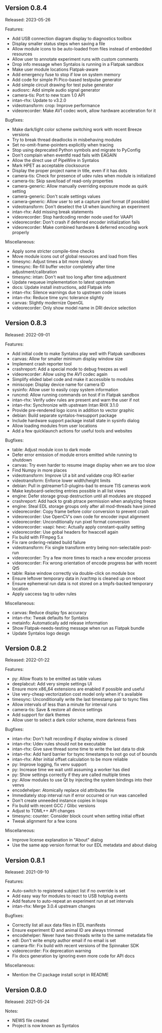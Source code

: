 Version 0.8.4
-------------
Released: 2023-05-26

Features:
 * Add USB connection diagram display to diagnostics toolbox
 * Display smaller status steps when saving a file
 * Allow module icons to be auto-loaded from files instead of embedded resources
 * Allow user to annotate experiment runs with custom comments
 * Drop info message when Syntalos is running in a Flatpak sandbox
 * Make user module locations Flatpak-aware
 * Add emergency fuse to stop if low on system memory
 * Add code for simple Pi Pico-based testpulse generator
 * Add simple circuit drawing for test pulse generator
 * audiosrc: Add simple audio signal generator
 * camera-tis: Port to new tcam 1.0 API
 * intan-rhx: Update to v3.2.0
 * videotransform: crop: Improve performance
 * videorecorder: Make AV1 codec work, allow hardware acceleration for it

Bugfixes:
 * Make dark/light color scheme switching work with recent Breeze versions
 * Try to break thread deadlocks in misbehaving modules
 * Set no-omit-frame-pointers explicitly when tracing
 * Stop using deprecated Python symbols and migrate to PyConfig
 * Don't complain when eventfd read fails with EAGAIN
 * Allow the direct use of PipeWire in Syntalos
 * Mark HPET as acceptable clocksource
 * Display the proper project name in title, even if it has dots
 * camera-tis: Check for presence of udev rules when module is initialized
 * camera-tis: Skip save/load of read-only properties
 * camera-generic: Allow manually overriding exposure mode as quirk setting
 * camera-generic: Don't scale settings values
 * camera-generic: Allow user to set a capture pixel format (if possible)
 * videotransform: Don't deselect the UI when launching an experiment
 * intan-rhx: Add missing break statements
 * videorecorder: Stop hardcoding render node used for VAAPI
 * videorecorder: Don't crash if deferred encoder initialization fails
 * videorecorder: Make combined hardware & deferred encoding work properly

Miscellaneous:
 * Apply some stricter compile-time checks
 * Move module icons out of global resources and load from files
 * timesync: Adjust times a bit more slowly
 * timesync: Re-fill buffer vector completely after time adjustment/calibration
 * timesync: intan: Don't wait too long after time adjustment
 * Update rwqueue implementation to latest upstream
 * docs: Update install instructions, add Flatpak info
 * intan-rhx: Silence warnings due to upstream code issues
 * intan-rhx: Reduce time sync tolerance slightly
 * canvas: Slightly modernize OpenGL
 * videorecorder: Only show model name in DRI device selection

Version 0.8.3
-------------
Released: 2022-09-01

Features:
 * Add initial code to make Syntalos play well with Flatpak sandboxes
 * canvas: Allow for smaller minimum display window size
 * Implement crash reporter tool
 * crashreport: Add a special mode to debug freezes as well
 * videorecorder: Allow using the AV1 codec again
 * Simplify elided label code and make it accessible to modules
 * miniscope: Display device name for camera ID
 * sysinfo: Allow user to easily copy system information
 * runcmd: Allow running commands on host if in Flatpak sandbox
 * intan-rhx: Verify udev rules are present and warn the user if not
 * intan-rhx: Synchronize with upstream Intan RHX 3.1.0
 * Provide pre-rendered logo icons in addition to vector graphic
 * debian: Build separate syntalos-hwsupport package
 * Include hardware support package install state in sysinfo dialog
 * Allow loading modules from user locations
 * Add a few quicklaunch actions for useful tools and websites

Bugfixes:
 * table: Adjust module icon to dark mode
 * Defer error emission of module errors emitted while running to shutdown
 * canvas: Try even harder to resume image display when we are too slow
 * Find Numpy in more places
 * videotransform: Improve UI a bit and validate crop ROI earlier
 * videotransform: Enforce lower width/height limits
 * debian: Pull in gstreamer1.0-plugins-bad to ensure TIS cameras work
 * Make keyboard-selecting entries possible in all list views
 * engine: Defer storage group destruction until all modules are stopped
 * crashreport: Add hack to grab ptrace permission when analyzing freeze
 * engine: Steal EDL storage groups only after all mod-threads have joined
 * videorecorder: Copy frame before color conversion to prevent crash
 * videorecorder: Use OpenCV's own code for encoder input alignment
 * videorecorder: Unconditionally run pixel format conversion
 * videorecorder: vaapi: hevc: Actually apply constant-quality setting
 * videorecorder: Use gobal headers for hwaccell again
 * Fix build with FFmpeg 5.x
 * Fix rare ordering-related build failure
 * videotransform: Fix single transform entry being non-selectable post-run
 * videorecorder: Try a few more times to reach a new encoder process
 * videorecorder: Fix wrong orientation of encode progress bar with recent Qt5
 * table: Raise window correctly via double-click on module box
 * Ensure leftover temporary data in /var/tmp is cleaned up on reboot
 * Ensure ephemeral run data is not stored on a tmpfs-backed temporary location
 * Apply uaccess tag to udev rules

Miscellaneous:
 * canvas: Reduce display fps accuracy
 * intan-rhx: Tweak defaults for Syntalos
 * metainfo: Automatically add release information
 * Show Flatpak-needs-testing message when run as Flatpak bundle
 * Update Syntalos logo design

Version 0.8.2
-------------
Released: 2022-01-22

Features:
 * py: Allow floats to be emitted as table values
 * deeplabcut: Add very simple settings UI
 * Ensure more x86_64 extensions are enabled if possible and useful
 * Use very-cheap vectorization cost model only when it's available
 * timesync: Unconditionally write the last timestamp pair to tsync files
 * Allow intervals of less than a minute for interval runs
 * camera-tis: Save & restore all device settings
 * Add support for dark themes
 * Allow user to select a dark color scheme, more darkness fixes

Bugfixes:
 * intan-rhx: Don't halt recording if display window is closed
 * intan-rhx: Udev rules should not be executable
 * intan-rhx: Give save thread some time to write the last data to disk
 * intan-rhx: Add hard barrier for tsync timestamps to not go out of bounds
 * intan-rhx: Alter initial offset calculation to be more reliable
 * py: Improve logging, fix venv support
 * py: Increase time we wait until assuming a worker has died
 * py: Show settings correctly if they are called multiple times
 * py: Allow modules to use Qt by injecting the system bindings into their venvs
 * encodehelper: Atomically replace old attributes file
 * Immediately stop interval run if error occurred or run was cancelled
 * Don't create unneeded instance copies in loops
 * Fix build with recent GCC / Glibc versions
 * Adjust to TOML++ API changes
 * timesync: counter: Consider block count when setting initial offset
 * Tweak alignment for a few icons

Miscellaneous:
 * Improve license explanation in "About" dialog
 * Use the same app version format for our EDL metadata and about dialog

Version 0.8.1
-------------
Released: 2021-09-10

Features:
 * Auto-switch to registered subject list if no override is set
 * Add easy way for modules to react to USB hotplug events
 * Add feature to auto-repeat an experiment run at set intervals
 * intan-rhx: Merge 3.0.4 upstream changes

Bugfixes:
 * Correctly list all aux data files in EDL manifests
 * Ensure experiment ID and animal ID are always trimmed
 * encodehelper: Never have two threads write to the same metadata file
 * edl: Don't write empty author email if no email is set
 * camera-flir: Fix build with recent versions of the Spinnaker SDK
 * videorecorder: Fix deprecation warning
 * Fix docs generation by ignoring even more code for API docs

Miscellaneous:
 * Mention the CI package install script in README

Version 0.8.0
-------------
Released: 2021-05-24

Notes:
 * NEWS file created
 * Project is now known as Syntalos
